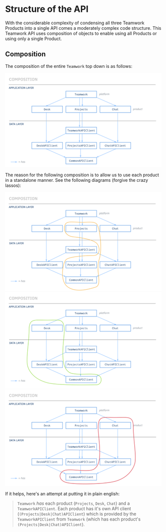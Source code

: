 # Structure of the API
With the considerable complexity of condensing all three Teamwork Products into a single API comes a moderately complex code structure. This Teamwork API uses composition of objects to enable using all Products or using only a single Product.

## Composition
The composition of the entire `Teamwork` top down is as follows:

![](assets/structure/Composition.png)

The reason for the following composition is to allow us to use each product in a standalone manner. See the following diagrams (forgive the crazy lassos):

![](assets/structure/Composition-Projects.png)
![](assets/structure/Composition-Desk.png)
![](assets/structure/Composition-Chat.png)

If it helps, here's an attempt at putting it in plain english:

> `Teamwork` *has* each product (`Projects`, `Desk`, `Chat`) and a `TeamworkAPIClient`. Each product has it's own API client (`(Projects|Desk|Chat)APIClient`) which is provided by the `TeamworkAPIClient` from `Teamwork` (which has each product's `(Projects|Desk|Chat)APIClient`).